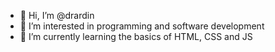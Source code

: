 - 👋 Hi, I’m @drardin
- 👀 I’m interested in programming and software development
- 🌱 I’m currently learning the basics of HTML, CSS and JS

<!---
drardin/drardin is a ✨ special ✨ repository because its `README.md` (this file) appears on your GitHub profile.
You can click the Preview link to take a look at your changes.
--->
